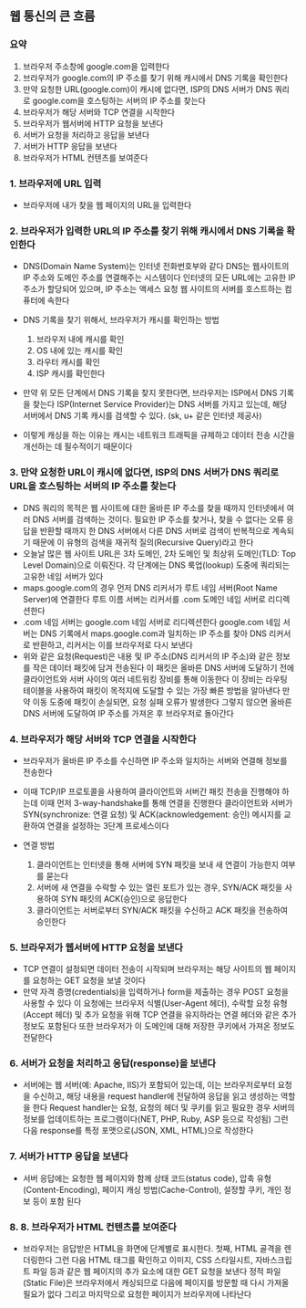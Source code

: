 ## 웹 통신의 큰 흐름

### 요약
1. 브라우저 주소창에 google.com을 입력한다
2. 브라우저가 google.com의 IP 주소를 찾기 위해 캐시에서 DNS 기록을 확인한다
3. 만약 요청한 URL(google.com)이 캐시에 없다면, ISP의 DNS 서버가 DNS 쿼리로 google.com을 호스팅하는 서버의 IP 주소를 찾는다
4. 브라우저가 해당 서버와 TCP 연결을 시작한다
5. 브라우저가 웹서버에 HTTP 요청을 보낸다
6. 서버가 요청을 처리하고 응답을 보낸다
7. 서버가 HTTP 응답을 보낸다
8. 브라우저가 HTML 컨텐츠를 보여준다

### 1. 브라우저에 URL 입력
- 브라우저에 내가 찾을 웹 페이지의 URL을 입력한다

### 2. 브라우저가 입력한 URL의 IP 주소를 찾기 위해 캐시에서 DNS 기록을 확인한다
- DNS(Domain Name System)는 인터넷 전화번호부와 같다 DNS는 웹사이트의 IP 주소와 도메인 주소를 연결해주는 시스템이다 인터넷의 모든 URL에는 고유한 IP 주소가 할당되어 있으며, IP 주소는 액세스 요청 웹 사이트의 서버를 호스트하는 컴퓨터에 속한다
- DNS 기록을 찾기 위해서, 브라우저가 캐시를 확인하는 방법
    1. 브라우저 내에 캐시를 확인
    2. OS 내에 있는 캐시를 확인
    3. 라우터 캐시를 확인
    4. ISP 캐시를 확인한다

- 만약 위 모든 단계에서 DNS 기록을 찾지 못한다면, 브라우저는 ISP에서 DNS 기록을 찾는다 ISP(Internet Service Provider)는 DNS 서버를 가지고 있는데, 해당 서버에서 DNS 기록 캐시를 검색할 수 있다. (sk, u+ 같은 인터넷 제공사)
- 이렇게 캐싱을 하는 이유는 캐시는 네트워크 트래픽을 규제하고 데이터 전송 시간을 개선하는 데 필수적이기 때문이다

### 3. 만약 요청한 URL이 캐시에 없다면, ISP의 DNS 서버가 DNS 쿼리로 URL을 호스팅하는 서버의 IP 주소를 찾는다
- DNS 쿼리의 목적은 웹 사이트에 대한 올바른 IP 주소를 찾을 때까지 인터넷에서 여러 DNS 서버를 검색하는 것이다. 필요한 IP 주소를 찾거나, 찾을 수 없다는 오류 응답을 반환할 때까지 한 DNS 서버에서 다른 DNS 서버로 검색이 반복적으로 계속되기 때문에 이 유형의 검색을 재귀적 질의(Recursive Query)라고 한다
- 오늘날 많은 웹 사이트 URL은 3차 도메인, 2차 도메인 및 최상위 도메인(TLD: Top Level Domain)으로 이뤄진다. 각 단계에는 DNS 룩업(lookup) 도중에 쿼리되는 고유한 네임 서버가 있다
- maps.google.com의 경우 먼저 DNS 리커서가 루트 네임 서버(Root Name Server)에 연결한다 루트 이름 서버는 리커서를 .com 도메인 네임 서버로 리디렉션한다
- .com 네임 서버는 google.com 네임 서버로 리디렉션한다 google.com 네임 서버는 DNS 기록에서 maps.google.com과 일치하는 IP 주소를 찾아 DNS 리커서로 반환하고, 리커서는 이를 브라우저로 다시 보낸다
- 위와 같은 요청(Request)은 내용 및 IP 주소(DNS 리커서의 IP 주소)와 같은 정보를 작은 데이터 패킷에 담겨 전송된다 이 패킷은 올바른 DNS 서버에 도달하기 전에 클라이언트와 서버 사이의 여러 네트워킹 장비를 통해 이동한다 이 장비는 라우팅 테이블을 사용하여 패킷이 목적지에 도달할 수 있는 가장 빠른 방법을 알아낸다 만약 이동 도중에 패킷이 손실되면, 요청 실패 오류가 발생한다 그렇지 않으면 올바른 DNS 서버에 도달하여 IP 주소를 가져온 후 브라우저로 돌아간다

### 4. 브라우저가 해당 서버와 TCP 연결을 시작한다
- 브라우저가 올바른 IP 주소를 수신하면 IP 주소와 일치하는 서버와 연결해 정보를 전송한다

- 이때 TCP/IP 프로토콜을 사용하여 클라이언트와 서버간 패킷 전송을 진행해야 하는데 이때 먼저 3-way-handshake를 통해 연결을 진행한다 클라이언트와 서버가 SYN(synchronize: 연결 요청) 및 ACK(acknowledgement: 승인) 메시지를 교환하여 연결을 설정하는 3단계 프로세스이다

- 연결 방법
    1. 클라이언트는 인터넷을 통해 서버에 SYN 패킷을 보내 새 연결이 가능한지 여부를 묻는다
    2. 서버에 새 연결을 수락할 수 있는 열린 포트가 있는 경우, SYN/ACK 패킷을 사용하여 SYN 패킷의 ACK(승인)으로 응답한다
    3. 클라이언트는 서버로부터 SYN/ACK 패킷을 수신하고 ACK 패킷을 전송하여 승인한다

### 5. 브라우저가 웹서버에 HTTP 요청을 보낸다
- TCP 연결이 설정되면 데이터 전송이 시작되며 브라우저는 해당 사이트의 웹 페이지를 요청하는 GET 요청을 보낼 것이다
- 만약 자격 증명(credentials)을 입력하거나 form을 제출하는 경우 POST 요청을 사용할 수 있다 이 요청에는 브라우저 식별(User-Agent 헤더), 수락할 요청 유형(Accept 헤더) 및 추가 요청을 위해 TCP 연결을 유지하라는 연결 헤더와 같은 추가 정보도 포함된다 또한 브라우저가 이 도메인에 대해 저장한 쿠키에서 가져온 정보도 전달한다

### 6. 서버가 요청을 처리하고 응답(response)을 보낸다
- 서버에는 웹 서버(예: Apache, IIS)가 포함되어 있는데, 이는 브라우저로부터 요청을 수신하고, 해당 내용을 request handler에 전달하여 응답을 읽고 생성하는 역할을 한다 Request handler는 요청, 요청의 헤더 및 쿠키를 읽고 필요한 경우 서버의 정보를 업데이트하는 프로그램이다(NET, PHP, Ruby, ASP 등으로 작성됨) 그런 다음 response를 특정 포맷으로(JSON, XML, HTML)으로 작성한다

### 7. 서버가 HTTP 응답을 보낸다
- 서버 응답에는 요청한 웹 페이지와 함께 상태 코드(status code), 압축 유형(Content-Encoding), 페이지 캐싱 방법(Cache-Control), 설정할 쿠키, 개인 정보 등이 포함 된다

### 8. 8. 브라우저가 HTML 컨텐츠를 보여준다
- 브라우저는 응답받은 HTML을 화면에 단계별로 표시한다. 첫째, HTML 골격을 렌더링한다 그런 다음 HTML 태그를 확인하고 이미지, CSS 스타일시트, 자바스크립트 파일 등과 같은 웹 페이지의 추가 요소에 대한 GET 요청을 보낸다 정적 파일(Static File)은 브라우저에서 캐싱되므로 다음에 페이지를 방문할 때 다시 가져올 필요가 없다 그리고 마지막으로 요청한 페이지가 브라우저에 나타난다
